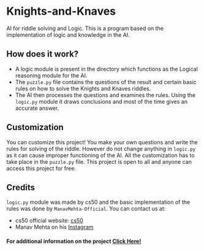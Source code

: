 # Knights-and-Knaves
AI for riddle solving and Logic. This is a program based on the implementation of logic and knowledge in the AI. 

## How does it work?
- A logic module is present in the directory which functions as the Logical reasoning module for the AI.
- The `puzzle.py` file contains the questions of the result and certain basic rules on how to solve the Knights and Knaves riddles.
- The AI then processes the questions and examines the rules. Using the `logic.py` module it draws conclusions and most of the time gives an accurate answer.

## Customization
You can customize this project! You make your own questions and write the rules for solving of the riddle. However do not change anything in `logic.py` as it can cause improper functioning of the AI. All the customization has to take place in the `puzzle.py` file. This project is open to all and anyone can access this project for free.

## Credits
`logic.py` module was made by cs50 and the basic implementation of the rules was done by `ManavMehta-Official`. You can contact us at:
- cs50 official website: [cs50](https://cs50.harvard.edu/college/2021/fall/)
- Manav Mehta on his [Instagram](https://www.instagram.com/manavmehta.official/) 

#### For additional information on the project [Click Here!]()
